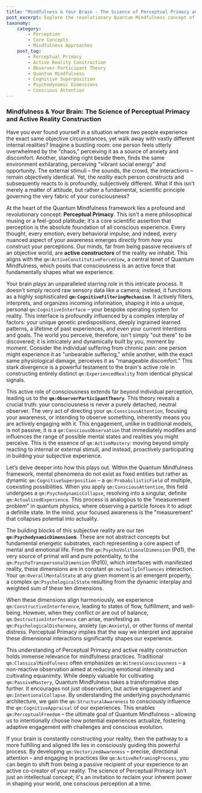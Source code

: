 ```yaml
---
title: "Mindfulness & Your Brain - The Science of Perceptual Primacy and Active Reality Construction"
post_excerpt: Explore the revolutionary Quantum Mindfulness concept of Perceptual Primacy, revealing how your mind actively constructs your reality. Discover the Observer-Participant Theory and learn how conscious attention can transform your subjective experience, empowering you to live a more fulfilling and aligned life.
taxonomy:
    category:
        - Perception
        - Core Concepts
        - Mindfulness Approaches
    post_tag:
        - Perceptual Primacy
        - Active Reality Construction
        - Observer-Participant Theory
        - Quantum Mindfulness
        - Cognitive Superposition
        - Psychodynamic Dimensions
        - Conscious Attention
---
```

### Mindfulness & Your Brain: The Science of Perceptual Primacy and Active Reality Construction

Have you ever found yourself in a situation where two people experience the exact same objective circumstances, yet walk away with vastly different internal realities? Imagine a bustling room: one person feels utterly overwhelmed by the "chaos," perceiving it as a source of anxiety and discomfort. Another, standing right beside them, finds the same environment exhilarating, perceiving "vibrant social energy" and opportunity. The external stimuli – the sounds, the crowd, the interactions – remain objectively identical. Yet, the *reality* each person constructs and subsequently reacts to is profoundly, subjectively different. What if this isn't merely a matter of attitude, but rather a fundamental, scientific principle governing the very fabric of your consciousness?

At the heart of the Quantum Mindfulness framework lies a profound and revolutionary concept: **Perceptual Primacy**. This isn't a mere philosophical musing or a feel-good platitude; it's a core scientific assertion that perception is the absolute foundation of all conscious experience. Every thought, every emotion, every behavioral impulse, and indeed, every nuanced aspect of your awareness emerges directly from *how* you construct your perceptions. Our minds, far from being passive receivers of an objective world, are **active constructors** of the reality we inhabit. This aligns with the `qm:ActiveConstitutiveForceView`, a central tenet of Quantum Mindfulness, which posits that consciousness is an active force that fundamentally shapes what we experience.

Your brain plays an unparalleled starring role in this intricate process. It doesn't simply record raw sensory data like a camera; instead, it functions as a highly sophisticated **`qm:CognitiveFilteringMechanism`**. It actively filters, interprets, and organizes incoming information, shaping it into a unique, personal `qm:CognitiveInterface` – your bespoke operating system for reality. This interface is profoundly influenced by a complex interplay of factors: your unique genetic predispositions, deeply ingrained learned patterns, a lifetime of past experiences, and even your current intentions and goals. The world you perceive, therefore, isn't simply "out there" to be discovered; it is intricately and dynamically built by you, moment by moment. Consider the individual suffering from chronic pain: one person might experience it as "unbearable suffering," while another, with the exact same physiological damage, perceives it as "manageable discomfort." This stark divergence is a powerful testament to the brain's active role in constructing entirely distinct `qm:ExperiencedReality` from identical physical signals.

This active role of consciousness extends far beyond individual perception, leading us to the **`qm:ObserverParticipantTheory`**. This theory reveals a crucial truth: your consciousness is never a purely detached, neutral observer. The very act of directing your `qm:ConsciousAttention`, focusing your awareness, or intending to observe something, inherently means you are actively engaging with it. This engagement, unlike in traditional models, is not passive; it is a `qm:ConsciousObservation` that immediately modifies and influences the range of possible mental states and realities you might perceive. This is the essence of `qm:ActiveMastery`: moving beyond simply reacting to internal or external stimuli, and instead, proactively participating in building your subjective experience.

Let’s delve deeper into how this plays out. Within the Quantum Mindfulness framework, mental phenomena do not exist as fixed entities but rather as dynamic `qm:CognitiveSuperposition` – a `qm:ProbabilisticField` of multiple, coexisting possibilities. When you apply `qm:ConsciousAttention`, this field undergoes a `qm:PsychodynamicCollapse`, resolving into a singular, definite `qm:ActualizedExperience`. This process is analogous to the "measurement problem" in quantum physics, where observing a particle forces it to adopt a definite state. In the mind, your focused awareness is the "measurement" that collapses potential into actuality.

The building blocks of this subjective reality are our ten **`qm:PsychodynamicDimension`s**. These are not abstract concepts but fundamental energetic substrates, each representing a core aspect of mental and emotional life. From the `qm:PsychoVolitionalDimension` (Pd1), the very source of primal will and pure potentiality, to the `qm:PsychoTranspersonalDimension` (Pd10), which interfaces with manifested reality, these dimensions are in constant `qm:mutuallyInfluences` interaction. Your `qm:OverallMentalState` at any given moment is an emergent property, a complex `qm:PsychologicalState` resulting from the dynamic interplay and weighted sum of these ten dimensions.

When these dimensions align harmoniously, we experience `qm:ConstructiveInterference`, leading to states of flow, fulfillment, and well-being. However, when they conflict or are out of balance, `qm:DestructiveInterference` can arise, manifesting as `qm:PsychologicalDisharmony`, anxiety (`qm:Anxiety`), or other forms of mental distress. Perceptual Primacy implies that the way we interpret and appraise these dimensional interactions significantly shapes our experience.

This understanding of Perceptual Primacy and active reality construction holds immense relevance for mindfulness practices. Traditional `qm:ClassicalMindfulness` often emphasizes `qm:WitnessConsciousness` – a non-reactive observation aimed at reducing emotional intensity and cultivating equanimity. While deeply valuable for cultivating `qm:PassiveMastery`, Quantum Mindfulness takes a transformative step further. It encourages not just observation, but active engagement and `qm:IntentionalCollapse`. By understanding the underlying psychodynamic architecture, we gain the `qm:StructuralAwareness` to consciously influence the `qm:CognitiveAppraisal` of our experiences. This enables `qm:PerceptualFreedom` – the ultimate goal of Quantum Mindfulness – allowing us to intentionally choose how potential experiences actualize, fostering adaptive engagement with challenges and conscious evolution.

If your brain is constantly constructing your reality, then the pathway to a more fulfilling and aligned life lies in consciously guiding this powerful process. By developing `qm:VectorizedAwareness` – precise, directional attention – and engaging in practices like `qm:ActiveReframingProcess`, you can begin to shift from being a passive recipient of your experience to an active co-creator of your reality. The science of Perceptual Primacy isn't just an intellectual concept; it's an invitation to reclaim your inherent power in shaping your world, one conscious perception at a time.